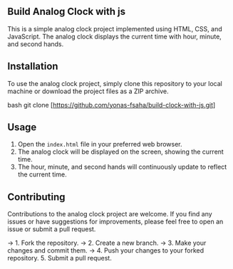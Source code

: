 ## Build Analog Clock with js

This is a simple analog clock project implemented using HTML, CSS, and JavaScript. The analog clock displays the current time with hour, minute, and second hands.


## Installation

To use the analog clock project, simply clone this repository to your local machine or download the project files as a ZIP archive. 

bash
git clone [https://github.com/yonas-fsaha/build-clock-with-js.git]

## Usage

1. Open the `index.html` file in your preferred web browser.
2. The analog clock will be displayed on the screen, showing the current time.
3. The hour, minute, and second hands will continuously update to reflect the current time.

## Contributing

Contributions to the analog clock project are welcome. If you find any issues or have suggestions for improvements, please feel free to open an issue or submit a pull request.

-> 1. Fork the repository.
-> 2. Create a new branch.
-> 3. Make your changes and commit them.
-> 4. Push your changes to your forked repository.
5. Submit a pull request.
   
